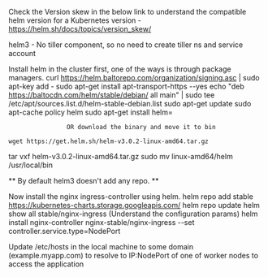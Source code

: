 Check the Version skew in the below link to understand the compatible helm version
for a Kubernetes version - https://helm.sh/docs/topics/version_skew/

helm3 - No tiller component, so no need to create tiller ns and service account

Install helm in the cluster first, one of the ways is through package managers.
	curl https://helm.baltorepo.com/organization/signing.asc | sudo apt-key add -
	sudo apt-get install apt-transport-https --yes
	echo "deb https://baltocdn.com/helm/stable/debian/ all main" | sudo tee /etc/apt/sources.list.d/helm-stable-debian.list
	sudo apt-get update
  sudo apt-cache policy helm
	sudo apt-get install helm=<version>

					OR download the binary and move it to bin 

	wget https://get.helm.sh/helm-v3.0.2-linux-amd64.tar.gz
  tar vxf helm-v3.0.2-linux-amd64.tar.gz
  sudo mv linux-amd64/helm /usr/local/bin

 ** By default helm3 doesn't add any repo. **

Now install the nginx ingress-controller using helm.
	helm repo add stable https://kubernetes-charts.storage.googleapis.com/
  helm repo update
  helm show all stable/nginx-ingress (Understand the configuration params)
	helm install nginx-controller nginx-stable/nginx-ingress --set controller.service.type=NodePort

Update /etc/hosts in the local machine to some domain (example.myapp.com) to resolve to IP:NodePort of
one of worker nodes to access the application 
